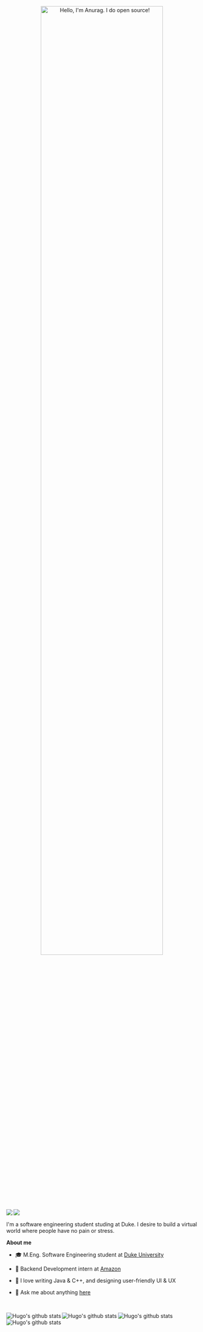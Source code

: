 <p align="center"><a href="https://anuraghazra.github.io"><img width="80%" alt="Hello, I'm Anurag. I do open source!" src="./assets/gh-readme-header.png" /></a></p>

<br />
<p>
  <a href="https://www.linkedin.com/in/yadong-hu/">
    <img align="left" src="https://img.shields.io/badge/LinkedIn-0077B5?style=for-the-badge&logo=linkedin&logoColor=white"/>
  </a>
  <a href="mailto: 0@hugohu.top">
    <img align="left" src="https://img.shields.io/badge/Gmail-D14836?style=for-the-badge&logo=gmail&logoColor=white"/>
  </a>
</p>
<br />

I'm a software engineering student studing at Duke. I desire to build a virtual world where people have no pain or stress.

**About me**

- 🎓 M.Eng. Software Engineering student at [Duke University](https://duke.edu)

- 💼 Backend Development intern at [Amazon](https://amazom.com/)

- 💖 I love writing Java & C++, and designing user-friendly UI & UX

- 💬 Ask me about anything [here](https://github.com/0hugohu/0hugohu/issues)

<br />

<p>
  <a href="https://github.com/anuraghazra/github-readme-stats">
    <img align="left" src="https://github-readme-stats.vercel.app/api?username=0HugoHu&show_icons=true&include_all_commits=false&theme=rose_pine#count_private=true#gh-dark-mode-only" alt="Hugo's github stats" />
    <img align="left" src="https://github-readme-stats.vercel.app/api?username=0HugoHu&show_icons=true&include_all_commits=false&theme=swift&count_private=true#gh-light-mode-only" alt="Hugo's github stats" />
  </a>
  <a href="https://github.com/anuraghazra/github-readme-stats">
    <img align="left" src="https://github-readme-stats.vercel.app/api/top-langs/?username=0hugohu&langs_count=8&hide=jupyter%20notebook&layout=compact&theme=rose_pine#count_private=true#gh-dark-mode-only" alt="Hugo's github stats" />
    <img align="left" src="https://github-readme-stats.vercel.app/api/top-langs/?username=0hugohu&langs_count=8&hide=jupyter%20notebook&layout=compact&theme=swift#count_private=true#gh-light-mode-only" alt="Hugo's github stats" />
  </a> 
</p>



<!---
#### Top Repositories

<a href="https://github.com/anuraghazra/github-readme-stats">
  <img align="center" src="https://github-readme-stats.vercel.app/api/pin/?username=anuraghazra&repo=github-readme-stats&theme=buefy" />
</a>
<a href="https://github.com/anuraghazra/anuraghazra.github.io">
  <img align="center" src="https://github-readme-stats.vercel.app/api/pin/?username=anuraghazra&repo=anuraghazra.github.io&theme=buefy" />
</a>

<br />
<br />

<a href="https://twitter.com/anuraghazru">
  <img align="right" alt="Anurag Hazra | Twitter" width="21px" src="https://raw.githubusercontent.com/anuraghazra/anuraghazra/master/assets/twitter.svg" />
</a>
<a href="https://codesandbox.io/u/anuraghazra">
  <img align="right" alt="Anurag Hazra | CodeSandbox" width="20px" src="https://raw.githubusercontent.com/anuraghazra/anuraghazra/master/assets/codesandbox.svg" />
</a>

--->
